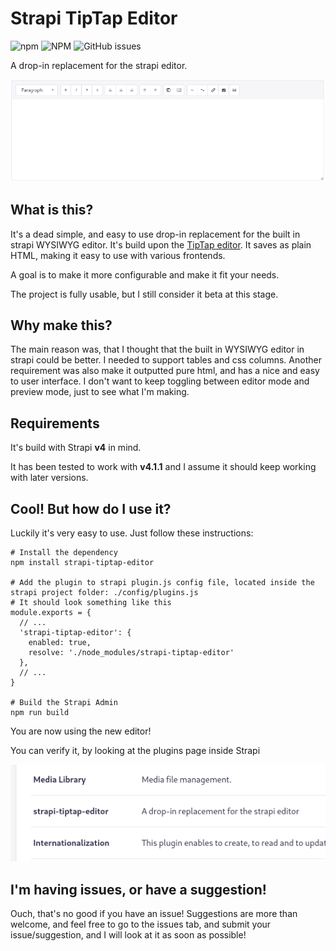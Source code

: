 
# Strapi TipTap Editor
![npm](https://img.shields.io/npm/v/strapi-tiptap-editor)
![NPM](https://img.shields.io/npm/l/strapi-tiptap-editor)
![GitHub issues](https://img.shields.io/github/issues/dasmikko/strapi-tiptap-editor)

A drop-in replacement for the strapi editor.

![Screenshot of the editor](./screenshot.png?raw=true "Screenshot")

## What is this?
It's a dead simple, and easy to use drop-in replacement for the built in strapi WYSIWYG editor. It's build upon the [TipTap editor](https://tiptap.dev/).
It saves as plain HTML, making it easy to use with various frontends.

A goal is to make it more configurable and make it fit your needs.

The project is fully usable, but I still consider it beta at this stage.


## Why make this?
The main reason was, that I thought that the built in WYSIWYG editor in strapi could be better. I needed to support tables and css columns. Another requirement was also make it outputted pure html, and has a nice and easy to user interface. I don't want to keep toggling between editor mode and preview mode, just to see what I'm making.

## Requirements
It's build with Strapi **v4** in mind. 

It has been tested to work with **v4.1.1** and I assume it should keep working with later versions.


## Cool! But how do I use it?
Luckily it's very easy to use. Just follow these instructions:

```
# Install the dependency
npm install strapi-tiptap-editor

# Add the plugin to strapi plugin.js config file, located inside the strapi project folder: ./config/plugins.js
# It should look something like this
module.exports = {
  // ...
  'strapi-tiptap-editor': {
    enabled: true,
    resolve: './node_modules/strapi-tiptap-editor'
  },
  // ...
}

# Build the Strapi Admin
npm run build
```

You are now using the new editor!

You can verify it, by looking at the plugins page inside Strapi

![Strapi plugin page](./screenshot2.png?raw=true "Screenshot")

## I'm having issues, or have a suggestion!
Ouch, that's no good if you have an issue!
Suggestions are more than welcome, and feel free to go to the issues tab, and submit your issue/suggestion, and I will look at it as soon as possible!

